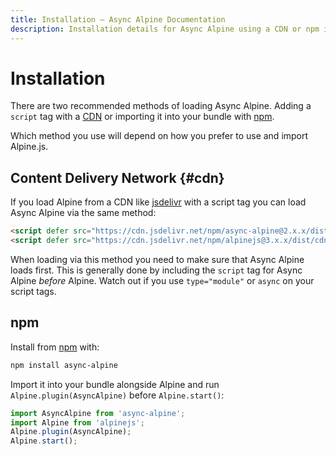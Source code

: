 ```yaml
---
title: Installation — Async Alpine Documentation
description: Installation details for Async Alpine using a CDN or npm installation, depending on how you load Alpine.js
---
```


# Installation

There are two recommended methods of loading Async Alpine. Adding a `script` tag with a [CDN](#cdn) or importing it into your bundle with [npm](#npm).

Which method you use will depend on how you prefer to use and import Alpine.js.

## Content Delivery Network {#cdn}

If you load Alpine from a CDN like [jsdelivr](https://www.jsdelivr.com/package/npm/async-alpine) with a script tag you can load Async Alpine via the same method:

```html
<script defer src="https://cdn.jsdelivr.net/npm/async-alpine@2.x.x/dist/async-alpine.script.js"></script>
<script defer src="https://cdn.jsdelivr.net/npm/alpinejs@3.x.x/dist/cdn.min.js"></script>
```

When loading via this method you need to make sure that Async Alpine loads first. This is generally done by including the `script` tag for Async Alpine *before* Alpine. Watch out if you use `type="module"` or `async` on your script tags.

## npm

Install from [npm](https://www.npmjs.com/package/async-alpine) with:

```sh
npm install async-alpine
```

Import it into your bundle alongside Alpine and run `Alpine.plugin(AsyncAlpine)` before `Alpine.start()`:

```js
import AsyncAlpine from 'async-alpine';
import Alpine from 'alpinejs';
Alpine.plugin(AsyncAlpine);
Alpine.start();
```
